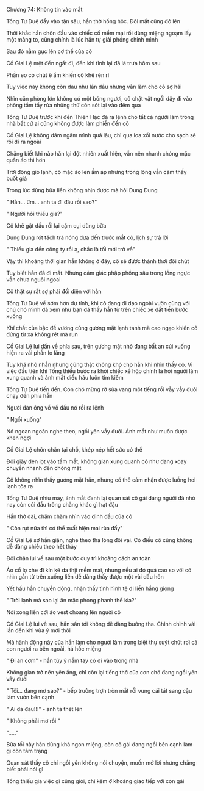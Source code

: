 




Chương 74: Không tin vào mắt

Tống Tư Duệ đẩy vào tận sâu, hắn thở hồng hộc. Đôi mắt cũng đỏ lên

Thời khắc hắn chôn đầu vào chiếc cổ mềm mại rồi dùng miệng ngoạm lấy một mảng to, cũng chính là lúc hắn tự giải phóng chính mình

Sau đó nằm gục lên cơ thể của cô

Cố Giai Lệ mệt đến ngất đi, đến khi tỉnh lại đã là trưa hôm sau

Phần eo có chút ê ẩm khiến cô khẽ rên rỉ

Tuy việc này không còn đau như lần đầu nhưng vẫn làm cho cô sợ hãi

Nhìn căn phòng lớn không có một bóng ngươi, cô chật vật ngồi dậy đi vào phòng tắm tẩy rửa những thứ còn sót lại vào đêm qua

Tống Tư Duệ trước khi đến Thiên Hạc đã ra lệnh cho tất cả người làm trong nhà bất cứ ai cũng không được làm phiền đến cô

Cố Giai Lệ không dám ngâm mình quá lâu, chỉ qua loa xối nước cho sạch sẽ rồi đi ra ngoài

Chẳng biết khi nào hắn lại đột nhiên xuất hiện, vẫn nên nhanh chóng mặc quần áo thì hơn

Trời đông gió lạnh, cô mặc áo len ấm áp nhưng trong lòng vẫn cảm thấy buốt giá

Trong lúc dùng bữa liền không nhịn được mà hỏi Dung Dung

" Hắn... ừm... anh ta đi đâu rồi sao?"

" Người hỏi thiếu gia?"

Cô khẽ gật đầu rồi lại cặm cụi dùng bữa

Dung Dung rót tách trà nóng đưa đến trước mắt cô, lịch sự trả lời

" Thiếu gia đến công ty rồi ạ, chắc là tối mới trở về"

Vậy thì khoảng thời gian hắn không ở đây, cô sẽ được thảnh thơi đôi chút

Tuy biết hắn đã đi mất. Nhưng cảm giác phập phồng sâu trong lồng ngực vẫn chưa nguôi ngoai

Cô thật sự rất sợ phải đối diện với hắn

Tống Tư Duệ về sớm hơn dự tính, khi cô đang đi dạo ngoài vườn cùng với chú chó mình đã xem như bạn đã thấy hắn từ trên chiếc xe đắt tiền bước xuống

Khí chất của bậc đế vương cùng gương mặt lạnh tanh mà cao ngạo khiến cô đứng từ xa không rét mà run

Cố Giai Lệ lui dần về phía sau, trên gương mặt nhỏ đang bất an cúi xuống hiện ra vài phần lo lắng

Tuy khá nhỏ nhắn nhưng cũng thật không khó cho hắn khi nhìn thấy cô. Vì việc đầu tiên khi Tống thiếu bước ra khỏi chiếc xế hộp chính là hỏi người làm xung quanh và ánh mắt diều hâu luôn tìm kiếm

Tống Tư Duệ tiến đến. Con chó mừng rỡ sủa vang một tiếng rồi vẫy vẫy đuôi chạy đến phía hắn

Người đàn ông vỗ vỗ đầu nó rồi ra lệnh

" Ngồi xuống"

Nó ngoan ngoãn nghe theo, ngồi yên vẫy đuôi. Ánh mắt như muốn được khen ngợi

Cố Giai Lệ chôn chân tại chỗ, khép nép hết sức có thể

Đôi giày đen lọt vào tầm mắt, không gian xung quanh cô như đang xoay chuyển nhanh đến chóng mặt

Cô không nhìn thấy gương mặt hắn, nhưng có thể cảm nhận được luồng hơi lạnh tỏa ra

Tống Tư Duệ nhíu mày, ánh mắt đanh lại quan sát cô gái dáng người đã nhỏ nay còn cúi đầu trông chẳng khác gì hạt đậu



Hắn thở dài, chăm chăm nhìn vào đỉnh đầu của cô

" Còn rụt nữa thì có thể xuất hiện mai rùa đấy"

Cố Giai Lệ sợ hắn giận, nghe theo thả lỏng đôi vai. Có điều cô cũng không dễ dàng chiều theo hết thảy

Đôi chân lui về sau một bước duy trì khoảng cách an toàn

Áo cổ lọ che đi kín kẽ da thịt mềm mại, nhưng nếu ai đó quá cao so với cô nhìn gần từ trên xuống liền dễ dàng thấy được một vài dấu hôn

Yết hầu hắn chuyển động, nhận thấy tình hình tệ đi liền hắng giọng

" Trời lạnh mà sao lại ăn mặc phong phanh thế kia?"

Nói xong liền cởi áo vest choàng lên người cô

Cố Giai Lệ lui về sau, hắn sấn tới không dễ dàng buông tha. Chỉnh chỉnh vài lần đến khi vừa ý mới thôi

Mà hành động này của hắn làm cho người làm trong biệt thự suýt chút rơi cả con ngươi ra bên ngoài, há hốc miệng

" Đi ăn cơm" - hắn tùy ý nắm tay cô đi vào trong nhà

Không gian trở nên yên ắng, chỉ còn lại tiếng thở của con chó đang ngồi yên vẫy đuôi

" Tôi... đang mơ sao?" - bếp trưởng trợn tròn mắt rồi vung cái tát sang cậu làm vườn bên cạnh

" Ai da đau!!!" - anh ta thét lên

" Không phải mơ rồi "

"....."

Bữa tối này hắn dùng khá ngon miệng, còn cô gái đang ngồi bên cạnh làm gì còn tâm trạng

Quan sát thấy cô chỉ ngồi yên không nói chuyện, muốn mở lời nhưng chẳng biết phải nói gì

Tống thiếu gia việc gì cũng giỏi, chỉ kém ở khoảng giao tiếp với con gái




